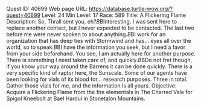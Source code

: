 Quest ID: 40699
Web page URL: https://database.turtle-wow.org/?quest=40699
Level: 24
Min Level: 17
Race: 589
Title: A Flickering Flame
Description: So, Thrall sent you, eh?$B$BInteresting. I was sent here to replace another contact, but I never expected to be contacted. The last two before me were never spoken to about anything.$B$BI work for an organization that has deep ties with Stormwind and has... eyes all over the world, so to speak.$B$BI have the information you seek, but I need a favor from your side beforehand. You see, I am actually here for another purpose. There is something I need taken care of, and quickly.$B$BDo not fret though, if you know your way around the Barrens it can be done quickly. There is a very specific kind of raptor here, the Sunscale. Some of our agents have been looking for vials of its blood for... research purposes. Three in total. Gather those vials for me, and the information is all yours.
Objective: Acquire a Flickering Flame from the fire elementals in The Charred Vale for Spigol Kneebolt at Bael Hardul in Stonetalon Mountains.

